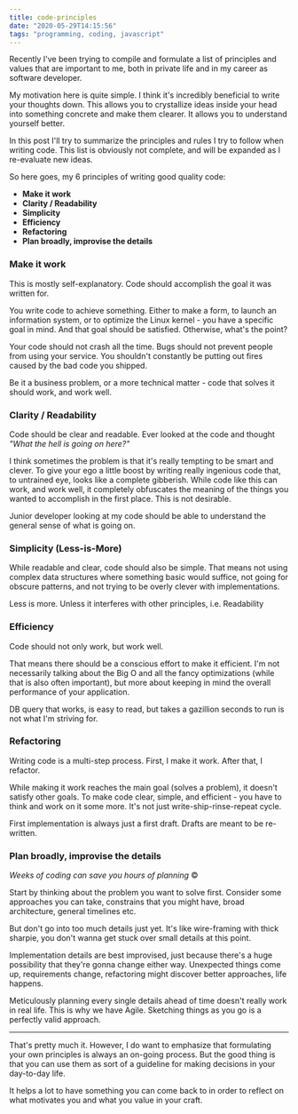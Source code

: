 ```yaml
---
title: code-principles
date: "2020-05-29T14:15:56"
tags: "programming, coding, javascript"
---
```


Recently I've been trying to compile and formulate a list of principles and values that are important to me, both in private life and in my career as software developer.  

My motivation here is quite simple. I think it's incredibly beneficial to write your thoughts down. This allows you to crystallize ideas inside your head into something concrete and make them clearer. It allows you to understand yourself better.

In this post I'll try to summarize the principles and rules I try to follow when writing code. This list is obviously not complete, and will be expanded as I re-evaluate new ideas.  

So here goes, my 6 principles of writing good quality code:
* **Make it work**
* **Clarity / Readability**
* **Simplicity**
* **Efficiency**
* **Refactoring**
* **Plan broadly, improvise the details**


### Make it work
This is mostly self-explanatory. Code should accomplish the goal it was written for.

You write code to achieve something. Either to make a form, to launch an information system, or to optimize the Linux kernel - you have a specific goal in mind. And that goal should be satisfied. Otherwise, what's the point?

Your code should not crash all the time. Bugs should not prevent people from using your service. You shouldn't constantly be putting out fires caused by the bad code you shipped.

Be it a business problem, or a more technical matter - code that solves it should work, and work well.

### Clarity / Readability
Code should be clear and readable. Ever looked at the code and thought _"What the hell is going on here?"_  

I think sometimes the problem is that it's really tempting to be smart and clever. To give your ego a little boost by writing really ingenious code that, to untrained eye, looks like a complete gibberish. While code like this can work, and work well, it completely obfuscates the meaning of the things you wanted to accomplish in the first place. This is not desirable.

Junior developer looking at my code should be able to understand the general sense of what is going on.

### Simplicity (Less-is-More)
While readable and clear, code should also be simple. That means not using complex data structures where something basic would suffice, not going for obscure patterns, and not trying to be overly clever with implementations.

Less is more. Unless it interferes with other principles, i.e. Readability

### Efficiency
Code should not only work, but work well.

That means there should be a conscious effort to make it efficient. I'm not necessarily talking about the Big O and all the fancy optimizations (while that is also often important), but more about keeping in mind the overall performance of your application.

DB query that works, is easy to read, but takes a gazillion seconds to run is not what I'm striving for.

### Refactoring
Writing code is a multi-step process. First, I make it work. After that, I refactor.

While making it work reaches the main goal (solves a problem), it doesn't satisfy other goals.
To make code clear, simple, and efficient - you have to think and work on it some more. It's not just write-ship-rinse-repeat cycle.  

First implementation is always just a first draft. Drafts are meant to be re-written.

### Plan broadly, improvise the details
_Weeks of coding can save you hours of planning_ ©  

Start by thinking about the problem you want to solve first. Consider some approaches you can take, constrains that you might have, broad architecture, general timelines etc.

But don't go into too much details just yet. It's like wire-framing with thick sharpie, you don't wanna get stuck over small details at this point.

Implementation details are best improvised, just because there's a huge possibility that they're gonna change either way.  Unexpected things come up, requirements change, refactoring might discover better approaches, life happens.

Meticulously planning every single details ahead of time doesn't really work in real life. This is why we have Agile. Sketching things as you go is a perfectly valid approach.
***

That's pretty much it. However, I do want to emphasize that formulating your own principles is always an on-going process. But the good thing is that you can use them as sort of a guideline for making decisions in your day-to-day life.

It helps a lot to have something you can come back to in order to reflect on what motivates you and what you value in your craft.
